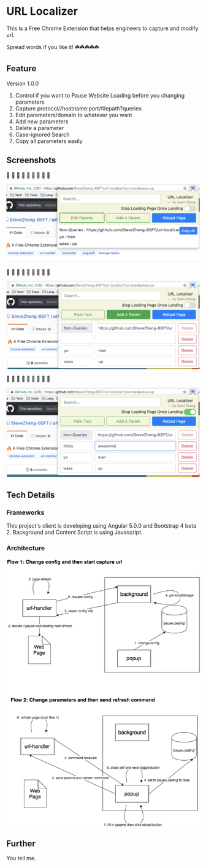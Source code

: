 # URL Localizer

This is a Free Chrome Extension that helps engineers to capture and modify url.     

Spread words if you like it! ☘️☘️☘️☘️☘️

## Feature

Version 1.0.0
1. Control if you want to Pause Website Loading before you changing parameters
2. Capture protocol//hostname:port/filepath?queries
3. Edit parameters/domain to whatever you want
4. Add new parameters
5. Delete a parameter
6. Case-ignored Search
7. Copy all parameters easily

## Screenshots

🐬  🐬  🐬  🐬  🐬  🐬  🐬  🐬  🐬

![screenshot1](./screenshots/s1.png)

🐥  🐥  🐥  🐥  🐥  🐥  🐥  🐥  🐥

![screenshot2](./screenshots/s2.png)

🐑  🐑  🐑  🐑  🐑  🐑  🐑  🐑  🐑

![screenshot3](./screenshots/s3.png)

## Tech Details

### Frameworks
This project's client is developing using Angular 5.0.0 and Bootstrap 4 beta 2. Background and Content Script is using Javascript.

### Architecture
![architecture](./screenshots/arch.png)

## Further

You tell me.
